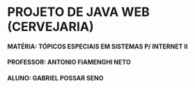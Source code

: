 # PROJETO DE JAVA WEB (CERVEJARIA)

#### MATÉRIA: TÓPICOS ESPECIAIS EM SISTEMAS P/ INTERNET II

#### PROFESSOR: ANTONIO FIAMENGHI NETO

#### ALUNO: GABRIEL POSSAR SENO

